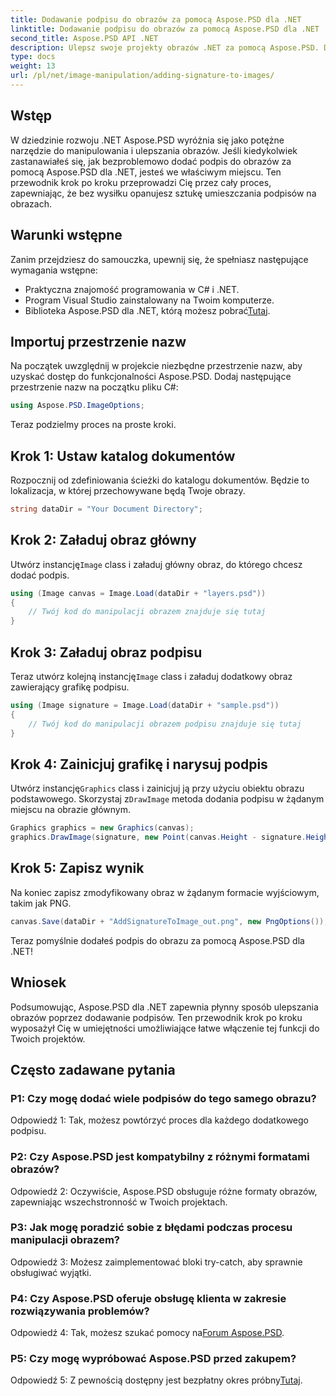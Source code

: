 ```yaml
---
title: Dodawanie podpisu do obrazów za pomocą Aspose.PSD dla .NET
linktitle: Dodawanie podpisu do obrazów za pomocą Aspose.PSD dla .NET
second_title: Aspose.PSD API .NET
description: Ulepsz swoje projekty obrazów .NET za pomocą Aspose.PSD. Dowiedz się, jak płynnie dodawać podpisy, korzystając z naszego przewodnika krok po kroku.
type: docs
weight: 13
url: /pl/net/image-manipulation/adding-signature-to-images/
---
```

## Wstęp

W dziedzinie rozwoju .NET Aspose.PSD wyróżnia się jako potężne narzędzie do manipulowania i ulepszania obrazów. Jeśli kiedykolwiek zastanawiałeś się, jak bezproblemowo dodać podpis do obrazów za pomocą Aspose.PSD dla .NET, jesteś we właściwym miejscu. Ten przewodnik krok po kroku przeprowadzi Cię przez cały proces, zapewniając, że bez wysiłku opanujesz sztukę umieszczania podpisów na obrazach.

## Warunki wstępne

Zanim przejdziesz do samouczka, upewnij się, że spełniasz następujące wymagania wstępne:

- Praktyczna znajomość programowania w C# i .NET.
- Program Visual Studio zainstalowany na Twoim komputerze.
-  Biblioteka Aspose.PSD dla .NET, którą możesz pobrać[Tutaj](https://releases.aspose.com/psd/net/).

## Importuj przestrzenie nazw

Na początek uwzględnij w projekcie niezbędne przestrzenie nazw, aby uzyskać dostęp do funkcjonalności Aspose.PSD. Dodaj następujące przestrzenie nazw na początku pliku C#:

```csharp
using Aspose.PSD.ImageOptions;
```

Teraz podzielmy proces na proste kroki.

## Krok 1: Ustaw katalog dokumentów

Rozpocznij od zdefiniowania ścieżki do katalogu dokumentów. Będzie to lokalizacja, w której przechowywane będą Twoje obrazy.

```csharp
string dataDir = "Your Document Directory";
```

## Krok 2: Załaduj obraz główny

 Utwórz instancję`Image` class i załaduj główny obraz, do którego chcesz dodać podpis.

```csharp
using (Image canvas = Image.Load(dataDir + "layers.psd"))
{
    // Twój kod do manipulacji obrazem znajduje się tutaj
}
```

## Krok 3: Załaduj obraz podpisu

 Teraz utwórz kolejną instancję`Image` class i załaduj dodatkowy obraz zawierający grafikę podpisu.

```csharp
using (Image signature = Image.Load(dataDir + "sample.psd"))
{
    // Twój kod do manipulacji obrazem podpisu znajduje się tutaj
}
```

## Krok 4: Zainicjuj grafikę i narysuj podpis

 Utwórz instancję`Graphics` class i zainicjuj ją przy użyciu obiektu obrazu podstawowego. Skorzystaj z`DrawImage` metoda dodania podpisu w żądanym miejscu na obrazie głównym.

```csharp
Graphics graphics = new Graphics(canvas);
graphics.DrawImage(signature, new Point(canvas.Height - signature.Height, canvas.Width - signature.Width));
```

## Krok 5: Zapisz wynik

Na koniec zapisz zmodyfikowany obraz w żądanym formacie wyjściowym, takim jak PNG.

```csharp
canvas.Save(dataDir + "AddSignatureToImage_out.png", new PngOptions());
```

Teraz pomyślnie dodałeś podpis do obrazu za pomocą Aspose.PSD dla .NET!

## Wniosek

Podsumowując, Aspose.PSD dla .NET zapewnia płynny sposób ulepszania obrazów poprzez dodawanie podpisów. Ten przewodnik krok po kroku wyposażył Cię w umiejętności umożliwiające łatwe włączenie tej funkcji do Twoich projektów.

## Często zadawane pytania

### P1: Czy mogę dodać wiele podpisów do tego samego obrazu?

Odpowiedź 1: Tak, możesz powtórzyć proces dla każdego dodatkowego podpisu.

### P2: Czy Aspose.PSD jest kompatybilny z różnymi formatami obrazów?

Odpowiedź 2: Oczywiście, Aspose.PSD obsługuje różne formaty obrazów, zapewniając wszechstronność w Twoich projektach.

### P3: Jak mogę poradzić sobie z błędami podczas procesu manipulacji obrazem?

Odpowiedź 3: Możesz zaimplementować bloki try-catch, aby sprawnie obsługiwać wyjątki.

### P4: Czy Aspose.PSD oferuje obsługę klienta w zakresie rozwiązywania problemów?

 Odpowiedź 4: Tak, możesz szukać pomocy na[Forum Aspose.PSD](https://forum.aspose.com/c/psd/34).

### P5: Czy mogę wypróbować Aspose.PSD przed zakupem?

 Odpowiedź 5: Z pewnością dostępny jest bezpłatny okres próbny[Tutaj](https://releases.aspose.com/).